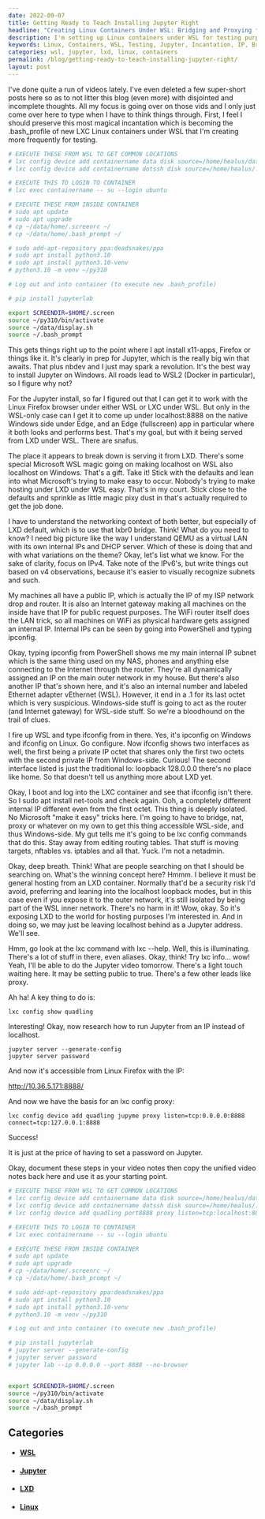 ```yaml
---
date: 2022-09-07
title: Getting Ready to Teach Installing Jupyter Right
headline: "Creating Linux Containers Under WSL: Bridging and Proxying for Access to Jupyter"
description: I'm setting up Linux containers under WSL for testing purposes, using a magical incantation to install Jupyter. I'm running into issues with the container having a different internal IP than the one on Windows-side, so I'm researching commands like lxc config and jupyter server to bridge, NAT, and proxy. After setting a password on Jupyter, I was able to access the LX - come read my blog post to find out how!
keywords: Linux, Containers, WSL, Testing, Jupyter, Incantation, IP, Bridge, NAT, Proxy, Password, LXD, Config, Server, Accessible
categories: wsl, jupyter, lxd, linux, containers
permalink: /blog/getting-ready-to-teach-installing-jupyter-right/
layout: post
---
```



I've done quite a run of videos lately. I've even deleted a few super-short
posts here so as to not litter this blog (even more) with disjointed and
incomplete thoughts. All my focus is going over on those vids and I only just
come over here to type when I have to think things through. First, I feel I
should preserve this most magical incantation which is becoming the
.bash_profile of new LXC Linux containers under WSL that I'm creating more
frequently for testing.

```bash
# EXECUTE THESE FROM WSL TO GET COMMON LOCATIONS
# lxc config device add containername data disk source=/home/healus/data/ path=/home/ubuntu/data/
# lxc config device add containername dotssh disk source=/home/healus/.ssh/ path=/home/ubuntu/.ssh/

# EXECUTE THIS TO LOGIN TO CONTAINER
# lxc exec containername -- su --login ubuntu

# EXECUTE THESE FROM INSIDE CONTAINER
# sudo apt update
# sudo apt upgrade
# cp ~/data/home/.screenrc ~/
# cp ~/data/home/.bash_prompt ~/

# sudo add-apt-repository ppa:deadsnakes/ppa
# sudo apt install python3.10
# sudo apt install python3.10-venv
# python3.10 -m venv ~/py310

# Log out and into container (to execute new .bash_profile)

# pip install jupyterlab

export SCREENDIR=$HOME/.screen
source ~/py310/bin/activate
source ~/data/display.sh
source ~/.bash_prompt
```

This gets things right up to the point where I apt install x11-apps, Firefox or
things like it. It's clearly in prep for Jupyter, which is the really big win
that awaits. That plus nbdev and I just may spark a revolution. It's the best
way to install Jupyter on Windows. All roads lead to WSL2 (Docker in
particular), so I figure why not?

For the Jupyter install, so far I figured out that I can get it to work with
the Linux Firefox browser under either WSL or LXC under WSL. But only in the
WSL-only case can I get it to come up under localhost:8888 on the native
Windows side under Edge, and an Edge (fullscreen) app in particular where it
both looks and performs best. That's my goal, but with it being served from LXD
under WSL. There are snafus.

The place it appears to break down is serving it from LXD. There's some special
Microsoft WSL magic going on making localhost on WSL also localhost on Windows.
That's a gift. Take it! Stick with the defaults and lean into what Microsoft's
trying to make easy to occur. Nobody's trying to make hosting under LXD under
WSL easy. That's in my court. Stick close to the defaults and sprinkle as
little magic pixy dust in that's actually required to get the job done.

I have to understand the networking context of both better, but especially of
LXD default, which is to use that lxbr0 bridge. Think! What do you need to
know? I need big picture like the way I understand QEMU as a virtual LAN with
its own internal IPs and DHCP server. Which of these is doing that and with
what variations on the theme? Okay, let's list what we know. For the sake of
clarity, focus on IPv4. Take note of the IPv6's, but write things out based on
v4 observations, because it's easier to visually recognize subnets and such.

My machines all have a public IP, which is actually the IP of my ISP network
drop and router. It is also an Internet gateway making all machines on the
inside have that IP for public request purposes. The WiFi router itself does
the LAN trick, so all machines on WiFi as physical hardware gets assigned an
internal IP. Internal IPs can be seen by going into PowerShell and typing
ipconfig.

Okay, typing ipconfig from PowerShell shows me my main internal IP subnet which
is the same thing used on my NAS, phones and anything else connecting to the
Internet through the router. They're all dynamically assigned an IP on the main
outer network in my house. But there's also another IP that's shown here, and
it's also an internal number and labeled Ethernet adapter vEthernet (WSL).
However, it end in a .1 for its last octet which is very suspicious.
Windows-side stuff is going to act as the router (and Internet gateway) for
WSL-side stuff. So we're a bloodhound on the trail of clues.

I fire up WSL and type ifconfig from in there. Yes, it's ipconfig on Windows
and ifconfig on Linux. Go configure. Now ifconfig shows two interfaces as well,
the first being a private IP octet that shares only the first two octets with
the second private IP from Windows-side. Curious! The second interface listed
is just the traditional lo: loopback 128.0.0.0 there's no place like home. So
that doesn't tell us anything more about LXD yet.

Okay, I boot and log into the LXC container and see that ifconfig isn't there.
So I sudo apt install net-tools and check again. Ooh, a completely different
internal IP different even from the first octet. This thing is deeply isolated.
No Microsoft "make it easy" tricks here. I'm going to have to bridge, nat,
proxy or whatever on my own to get this thing accessible WSL-side, and thus
Windows-side. My gut tells me it's going to be lxc config commands that do
this. Stay away from editing routing tables. That stuff is moving targets,
nftables vs. iptables and all that. Yuck. I'm not a netadmin.

Okay, deep breath. Think! What are people searching on that I should be
searching on. What's the winning concept here? Hmmm. I believe it must be
general hosting from an LXD container. Normally that'd be a security risk I'd
avoid, preferring and leaning into the localhost loopback modes, but in this
case even if you expose it to the outer network, it's still isolated by being
part of the WSL inner network. There's no harm in it! Wow, okay. So it's
exposing LXD to the world for hosting purposes I'm interested in. And in doing
so, we may just be leaving localhost behind as a Jupyter address. We'll see.

Hmm, go look at the lxc command with lxc --help. Well, this is illuminating.
There's a lot of stuff in there, even aliases. Okay, think! Try lxc info...
wow! Yeah, I'll be able to do the Jupyter video tomorrow. There's a light touch
waiting here. It may be setting public to true. There's a few other leads like
proxy.

Ah ha! A key thing to do is:

    lxc config show quadling

Interesting! Okay, now research how to run Jupyter from an IP instead of
localhost.

    jupyter server --generate-config
    jupyter server password

And now it's accessible from Linux Firefox with the IP:

http://10.36.5.171:8888/

And now we have the basis for an lxc config proxy:

    lxc config device add quadling jupyme proxy listen=tcp:0.0.0.0:8888 connect=tcp:127.0.0.1:8888

Success!

It is just at the price of having to set a password on Jupyter.

Okay, document these steps in your video notes then copy the unified video
notes back here and use it as your starting point.

```bash
# EXECUTE THESE FROM WSL TO GET COMMON LOCATIONS
# lxc config device add containername data disk source=/home/healus/data/ path=/home/ubuntu/data/
# lxc config device add containername dotssh disk source=/home/healus/.ssh/ path=/home/ubuntu/.ssh/
# lxc config device add quadling port8888 proxy listen=tcp:localhost:8888 connect=tcp:localhost:8888

# EXECUTE THIS TO LOGIN TO CONTAINER
# lxc exec containername -- su --login ubuntu

# EXECUTE THESE FROM INSIDE CONTAINER
# sudo apt update
# sudo apt upgrade
# cp ~/data/home/.screenrc ~/
# cp ~/data/home/.bash_prompt ~/

# sudo add-apt-repository ppa:deadsnakes/ppa
# sudo apt install python3.10
# sudo apt install python3.10-venv
# python3.10 -m venv ~/py310

# Log out and into container (to execute new .bash_profile)

# pip install jupyterlab
# jupyter server --generate-config
# jupyter server password
# jupyter lab --ip 0.0.0.0 --port 8888 --no-browser


export SCREENDIR=$HOME/.screen
source ~/py310/bin/activate
source ~/data/display.sh
source ~/.bash_prompt
```



## Categories

<ul>
<li><h4><a href='/wsl/'>WSL</a></h4></li>
<li><h4><a href='/jupyter/'>Jupyter</a></h4></li>
<li><h4><a href='/lxd/'>LXD</a></h4></li>
<li><h4><a href='/linux/'>Linux</a></h4></li></ul>